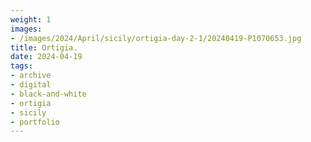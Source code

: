 ```yaml
---
weight: 1
images:
- /images/2024/April/sicily/ortigia-day-2-1/20240419-P1070653.jpg
title: Ortigia.
date: 2024-04-19
tags:
- archive
- digital
- black-and-white
- ortigia
- sicily
- portfolio
---
```


